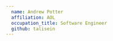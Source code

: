 ```yaml
---
  name: Andrew Potter
  affiliation: AOL
  occupation_title: Software Engineer
  github: talisein
---
```

